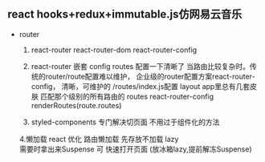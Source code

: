 ## react hooks+redux+immutable.js仿网易云音乐
- router
  1. react-router
     react-router-dom
     react-router-config
  2. react-router 嵌套
     config routes 配置一下清晰了
  当路由比较复杂时。传统的router/route配置难以维护，
  企业级的router配置方案react-router-config，
  清晰，可维护的 /routes/index.js配置
  layout app里总有几套皮肤 匹配那个级别的所有路由的
  routes  react-router-config renderRoutes(route.routes)

  
  3. styled-components 专门解决切页面 不用过于组件化的方法

  4.懒加载
   react 优化 路由懒加载 
   先存放不加载 lazy  
   需要时拿出来Suspense 可 快速打开页面 
   (放冰箱lazy,提前解冻Suspense) 
     